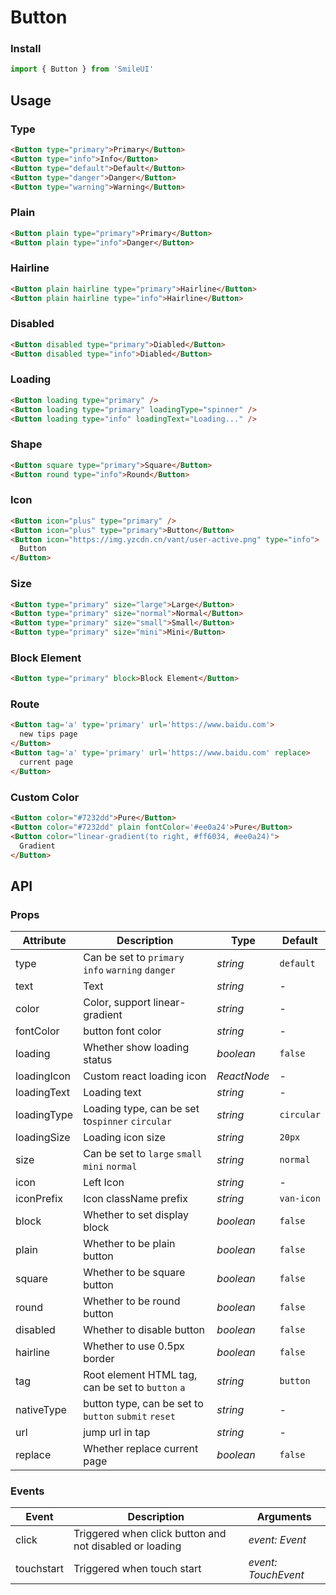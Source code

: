 # Button

### Install

```js
import { Button } from 'SmileUI'
```

## Usage

### Type

```html
<Button type="primary">Primary</Button>
<Button type="info">Info</Button>
<Button type="default">Default</Button>
<Button type="danger">Danger</Button>
<Button type="warning">Warning</Button>
```

### Plain

```html
<Button plain type="primary">Primary</Button>
<Button plain type="info">Danger</Button>
```

### Hairline

```html
<Button plain hairline type="primary">Hairline</Button>
<Button plain hairline type="info">Hairline</Button>
```

### Disabled

```html
<Button disabled type="primary">Diabled</Button>
<Button disabled type="info">Diabled</Button>
```

### Loading

```html
<Button loading type="primary" />
<Button loading type="primary" loadingType="spinner" />
<Button loading type="info" loadingText="Loading..." />
```

### Shape

```html
<Button square type="primary">Square</Button>
<Button round type="info">Round</Button>
```

### Icon

```html
<Button icon="plus" type="primary" />
<Button icon="plus" type="primary">Button</Button>
<Button icon="https://img.yzcdn.cn/vant/user-active.png" type="info">
  Button
</Button>
```

### Size

```html
<Button type="primary" size="large">Large</Button>
<Button type="primary" size="normal">Normal</Button>
<Button type="primary" size="small">Small</Button>
<Button type="primary" size="mini">Mini</Button>
```

### Block Element

```html
<Button type="primary" block>Block Element</Button>
```

### Route

```html
<Button tag='a' type='primary' url='https://www.baidu.com'>
  new tips page
</Button>
<Button tag='a' type='primary' url='https://www.baidu.com' replace>
  current page
</Button>
```

### Custom Color

```html
<Button color="#7232dd">Pure</Button>
<Button color="#7232dd" plain fontColor='#ee0a24'>Pure</Button>
<Button color="linear-gradient(to right, #ff6034, #ee0a24)">
  Gradient
</Button>
```

## API

### Props

| Attribute | Description | Type | Default |
| --- | --- | --- | --- |
| type | Can be set to `primary` `info` `warning` `danger` | _string_ | `default` |
| text | Text | _string_ | - |
| color | Color, support linear-gradient | _string_ | - |
| fontColor | button font color | _string_ | - |
| loading | Whether show loading status | _boolean_ | `false` |
| loadingIcon | Custom react loading icon | _ReactNode_ | - |
| loadingText | Loading text | _string_ | - |
| loadingType | Loading type, can be set to`spinner` `circular` | _string_ | `circular` |
| loadingSize | Loading icon size | _string_ | `20px` |
| size | Can be set to `large` `small` `mini` `normal` | _string_ | `normal` |
| icon | Left Icon | _string_ | - |
| iconPrefix | Icon className prefix | _string_ | `van-icon` |
| block | Whether to set display block | _boolean_ | `false` |
| plain | Whether to be plain button | _boolean_ | `false` |
| square | Whether to be square button | _boolean_ | `false` |
| round | Whether to be round button | _boolean_ | `false` |
| disabled | Whether to disable button | _boolean_ | `false` |
| hairline | Whether to use 0.5px border | _boolean_ | `false` |
| tag | Root element HTML tag, can be set to `button` `a` | _string_ | `button` |
| nativeType |  button type, can be set to `button` `submit` `reset` | _string_ | - |
| url | jump url in tap | _string_ | - |
| replace | Whether replace current page | _boolean_ | `false` |

### Events

| Event | Description | Arguments |
| --- | --- | --- |
| click | Triggered when click button and not disabled or loading | _event: Event_ |
| touchstart | Triggered when touch start | _event: TouchEvent_ |
